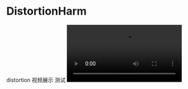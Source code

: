# DistortionHarm
distortion 视频展示 测试
<video src="./Video/000452_2040x1360_zhenwei_360x640_QP35_48_c.mp4"></video>
